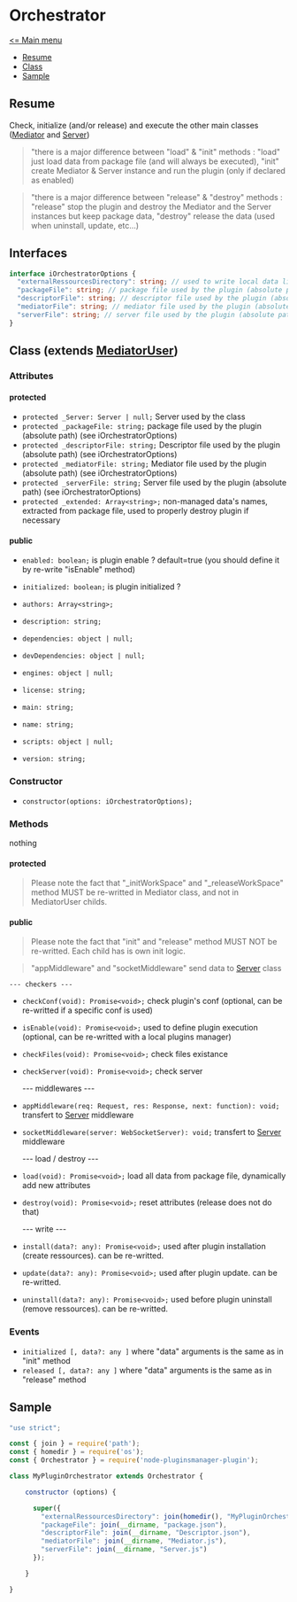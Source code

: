 # Orchestrator

[<= Main menu](https://github.com/Psychopoulet/node-pluginsmanager-plugin)

* [Resume](#resume)
* [Class](#class-extends-mediatoruser)
* [Sample](#sample)

## Resume

Check, initialize (and/or release) and execute the other main classes ([Mediator](./Mediator.md) and [Server](./Server.md))

> "there is a major difference between "load" & "init" methods : "load" just load data from package file (and will always be executed), "init" create Mediator & Server instance and run the plugin (only if declared as enabled)

> "there is a major difference between "release" & "destroy" methods : "release" stop the plugin and destroy the Mediator and the Server instances but keep package data, "destroy" release the data (used when uninstall, update, etc...)

## Interfaces

```typescript
interface iOrchestratorOptions {
  "externalRessourcesDirectory": string; // used to write local data like sqlite database, json files, pictures, etc...
  "packageFile": string; // package file used by the plugin (absolute path)
  "descriptorFile": string; // descriptor file used by the plugin (absolute path)
  "mediatorFile": string; // mediator file used by the plugin (absolute path)
  "serverFile": string; // server file used by the plugin (absolute path)
}
```

## Class (extends [MediatorUser](./MediatorUser.md))

### Attributes

#### protected

  * ``` protected _Server: Server | null; ``` Server used by the class
  * ``` protected _packageFile: string; ``` package file used by the plugin (absolute path) (see iOrchestratorOptions)
  * ``` protected _descriptorFile: string; ``` Descriptor file used by the plugin (absolute path) (see iOrchestratorOptions)
  * ``` protected _mediatorFile: string; ``` Mediator file used by the plugin (absolute path) (see iOrchestratorOptions)
  * ``` protected _serverFile: string; ``` Server file used by the plugin (absolute path) (see iOrchestratorOptions)
  * ``` protected _extended: Array<string>; ``` non-managed data's names, extracted from package file, used to properly destroy plugin if necessary

#### public

  * ``` enabled: boolean; ``` is plugin enable ? default=true (you should define it by re-write "isEnable" method)
  * ``` initialized: boolean; ``` is plugin initialized ?

  * ``` authors: Array<string>; ```
  * ``` description: string; ```
  * ``` dependencies: object | null; ```
  * ``` devDependencies: object | null; ```
  * ``` engines: object | null; ```
  * ``` license: string; ```
  * ``` main: string; ```
  * ``` name: string; ```
  * ``` scripts: object | null; ```
  * ``` version: string; ```

### Constructor

  * ``` constructor(options: iOrchestratorOptions); ```

### Methods

nothing

#### protected

> Please note the fact that "_initWorkSpace" and "_releaseWorkSpace" method MUST be re-writted in Mediator class, and not in MediatorUser childs.

#### public

> Please note the fact that "init" and "release" method MUST NOT be re-writted. Each child has is own init logic.

> "appMiddleware" and "socketMiddleware" send data to [Server](./Server.md) class

    --- checkers ---

  * ``` checkConf(void): Promise<void>; ``` check plugin's conf (optional, can be re-writted if a specific conf is used)
  * ``` isEnable(void): Promise<void>; ``` used to define plugin execution (optional, can be re-writted with a local plugins manager)
  * ``` checkFiles(void): Promise<void>; ``` check files existance
  * ``` checkServer(void): Promise<void>; ``` check server

    --- middlewares ---

  * ``` appMiddleware(req: Request, res: Response, next: function): void; ``` transfert to [Server](./Server.md) middleware
  * ``` socketMiddleware(server: WebSocketServer): void; ``` transfert to [Server](./Server.md) middleware

    --- load / destroy ---

  * ``` load(void): Promise<void>; ``` load all data from package file, dynamically add new attributes
  * ``` destroy(void): Promise<void>; ``` reset attributes (release does not do that)

    --- write ---

  * ``` install(data?: any): Promise<void>; ``` used after plugin installation (create ressources). can be re-writted.
  * ``` update(data?: any): Promise<void>; ``` used after plugin update. can be re-writted.
  * ``` uninstall(data?: any): Promise<void>; ``` used before plugin uninstall (remove ressources). can be re-writted.

### Events

  * ``` initialized [, data?: any ] ``` where "data" arguments is the same as in "init" method
  * ``` released [, data?: any ] ``` where "data" arguments is the same as in "release" method

## Sample

```javascript
"use strict";

const { join } = require('path');
const { homedir } = require('os');
const { Orchestrator } = require('node-pluginsmanager-plugin');

class MyPluginOrchestrator extends Orchestrator {

    constructor (options) {

      super({
        "externalRessourcesDirectory": join(homedir(), "MyPluginOrchestrator"),
        "packageFile": join(__dirname, "package.json"),
        "descriptorFile": join(__dirname, "Descriptor.json"),
        "mediatorFile": join(__dirname, "Mediator.js"),
        "serverFile": join(__dirname, "Server.js")
      });

    }

}
```
